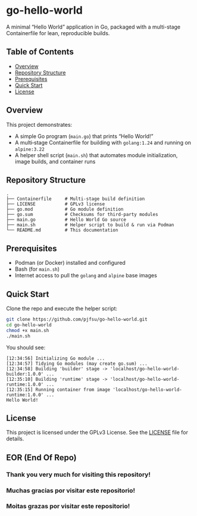# go-hello-world

A minimal “Hello World” application in Go, packaged with a multi-stage Containerfile for lean, reproducible builds.

## Table of Contents

- [Overview](#overview)  
- [Repository Structure](#repository-structure)  
- [Prerequisites](#prerequisites)  
- [Quick Start](#quick-start)  
- [License](#license)  

## Overview

This project demonstrates:

- A simple Go program (`main.go`) that prints “Hello World!”  
- A multi‐stage Containerfile for building with `golang:1.24` and running on `alpine:3.22`  
- A helper shell script (`main.sh`) that automates module initialization, image builds, and container runs  

## Repository Structure

```
.
├── Containerfile     # Multi-stage build definition
├── LICENSE           # GPLv3 license
├── go.mod            # Go module definition
├── go.sum            # Checksums for third-party modules
├── main.go           # Hello World Go source
├── main.sh           # Helper script to build & run via Podman
└── README.md         # This documentation
```

## Prerequisites

- Podman (or Docker) installed and configured  
- Bash (for `main.sh`)  
- Internet access to pull the `golang` and `alpine` base images  

## Quick Start

Clone the repo and execute the helper script:

```bash
git clone https://github.com/pjfsu/go-hello-world.git
cd go-hello-world
chmod +x main.sh
./main.sh
```

You should see:

```
[12:34:56] Initializing Go module ...
[12:34:57] Tidying Go modules (may create go.sum) ...
[12:34:58] Building 'builder' stage -> 'localhost/go-hello-world-builder:1.0.0' ...
[12:35:10] Building 'runtime' stage -> 'localhost/go-hello-world-runtime:1.0.0' ...
[12:35:15] Running container from image 'localhost/go-hello-world-runtime:1.0.0' ...
Hello World!
```

## License

This project is licensed under the GPLv3 License. See the [LICENSE](LICENSE) file for details.

## EOR (End Of Repo)

### Thank you very much for visiting this repository!
### Muchas gracias por visitar este repositorio!
### Moitas grazas por visitar este repositorio!
